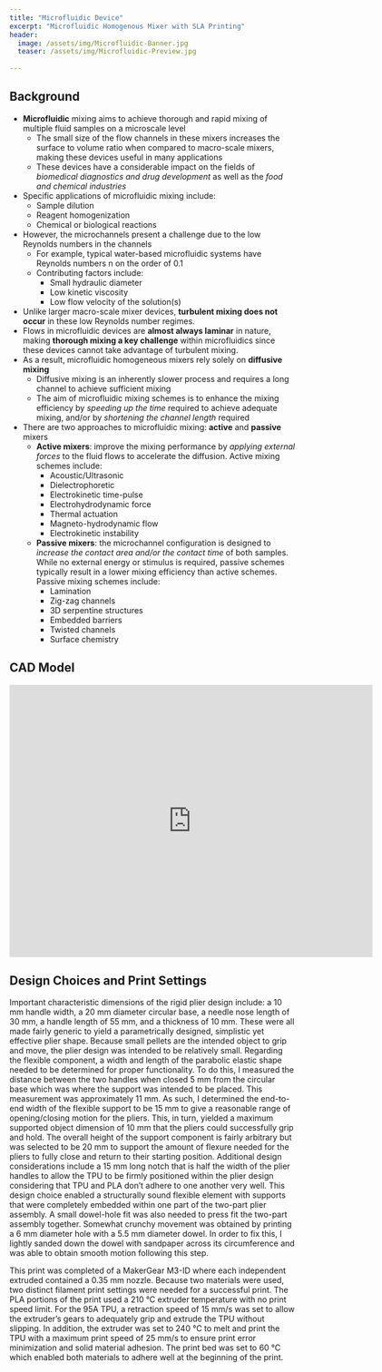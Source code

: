 ```yaml
---
title: "Microfluidic Device"
excerpt: "Microfluidic Homogenous Mixer with SLA Printing"
header:
  image: /assets/img/Microfluidic-Banner.jpg
  teaser: /assets/img/Microfluidic-Preview.jpg
   
---
```

## Background
* **Microfluidic** mixing aims to achieve thorough and rapid mixing of multiple fluid samples on a microscale level
  * The small size of the flow channels in these mixers increases the surface to volume ratio when compared to macro-scale mixers, making these devices useful in many applications
  * These devices have a considerable impact on the fields of *biomedical diagnostics and drug development* as well as the *food and chemical industries*
* Specific applications of microfluidic mixing include:
  * Sample dilution
  * Reagent homogenization
  * Chemical or biological reactions
* However, the microchannels present a challenge due to the low Reynolds numbers in the channels
  * For example, typical water-based microfluidic systems have Reynolds numbers n on the order of 0.1
  * Contributing factors include:
    * Small hydraulic diameter 
    * Low kinetic viscosity 
    * Low flow velocity of the solution(s)
* Unlike larger macro-scale mixer devices, **turbulent mixing does not occur** in these low Reynolds number regimes. 
* Flows in microfluidic devices are **almost always laminar** in nature, making **thorough mixing a key challenge** within microfluidics since these devices cannot take advantage of turbulent mixing.
* As a result, microfluidic homogeneous mixers rely solely on **diffusive mixing**
  * Diffusive mixing is an inherently slower process and requires a long channel to achieve sufficient mixing
  * The aim of microfluidic mixing schemes is to enhance the mixing efficiency by *speeding up the time* required to achieve adequate mixing, and/or by *shortening the channel length* required
* There are two approaches to microfluidic mixing: **active** and **passive** mixers
  * **Active mixers**: improve the mixing performance by *applying external forces* to the fluid flows to accelerate the diffusion. Active mixing schemes include:
    * Acoustic/Ultrasonic
    * Dielectrophoretic
    * Electrokinetic time-pulse
    * Electrohydrodynamic force
    * Thermal actuation
    * Magneto-hydrodynamic flow
    * Electrokinetic instability
  * **Passive mixers**: the microchannel configuration is designed to *increase the contact area and/or the contact time* of both samples. While no external energy or stimulus is required, passive schemes typically result in a lower mixing efficiency than active schemes. Passive mixing schemes include:
    * Lamination
    * Zig-zag channels
    * 3D serpentine structures
    * Embedded barriers
    * Twisted channels
    * Surface chemistry


## CAD Model
<iframe src="https://vanderbilt643.autodesk360.com/shares/public/SH35dfcQT936092f0e4381a449e85df15f9a?mode=embed" width="640" height="480" allowfullscreen="true" webkitallowfullscreen="true" mozallowfullscreen="true"  frameborder="0"></iframe>


## Design Choices and Print Settings
Important characteristic dimensions of the rigid plier design include: a 10 mm handle width, a 20 mm diameter circular base, a needle nose length of 30 mm, a handle length of 55 mm, and a thickness of 10 mm. These were all made fairly generic to yield a parametrically designed, simplistic yet effective plier shape. Because small pellets are the intended object to grip and move, the plier design was intended to be relatively small. Regarding the flexible component, a width and length of the parabolic elastic shape needed to be determined for proper functionality. To do this, I measured the distance between the two handles when closed 5 mm from the circular base which was where the support was intended to be placed. This measurement was approximately 11 mm. As such, I determined the end-to-end width of the flexible support to be 15 mm to give a reasonable range of opening/closing motion for the pliers. This, in turn, yielded a maximum supported object dimension of 10 mm that the pliers could successfully grip and hold. The overall height of the support component is fairly arbitrary but was selected to be 20 mm to support the amount of flexure needed for the pliers to fully close and return to their starting position. Additional design considerations include a 15 mm long notch that is half the width of the plier handles to allow the TPU to be firmly positioned within the plier design considering that TPU and PLA don’t adhere to one another very well. This design choice enabled a structurally sound flexible element with supports that were completely embedded within one part of the two-part plier assembly. A small dowel-hole fit was also needed to press fit the two-part assembly together. Somewhat crunchy movement was obtained by printing a 6 mm diameter hole with a 5.5 mm diameter dowel. In order to fix this, I lightly sanded down the dowel with sandpaper across its circumference and was able to obtain smooth motion following this step.

This print was completed of a MakerGear M3-ID where each independent extruded contained a 0.35 mm nozzle. Because two materials were used, two distinct filament print settings were needed for a successful print. The PLA portions of the print used a 210 °C extruder temperature with no print speed limit. For the 95A TPU, a retraction speed of 15 mm/s was set to allow the extruder’s gears to adequately grip and extrude the TPU without slipping. In addition, the extruder was set to 240 °C to melt and print the TPU with a maximum print speed of 25 mm/s to ensure print error minimization and solid material adhesion. The print bed was set to 60 °C which enabled both materials to adhere well at the beginning of the print.
